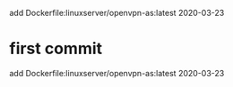 add Dockerfile:linuxserver/openvpn-as:latest 2020-03-23
# first commit
add Dockerfile:linuxserver/openvpn-as:latest 2020-03-23
